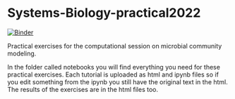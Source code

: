 # Systems-Biology-practical2022
[![Binder](https://mybinder.org/badge_logo.svg)](https://mybinder.org/v2/gh/arianccbasile/Systems-Biology-practical2022/HEAD)


Practical exercises for the computational session on microbial community modeling.

In the folder called notebooks you will find everything you need for these practical exercises. Each tutorial is uploaded as html and ipynb files so if you edit something from the ipynb you still have the original text in the html. The results of the exercises are in the html files too. 
